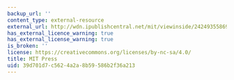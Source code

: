 ```yaml
---
backup_url: ''
content_type: external-resource
external_url: http://wdn.ipublishcentral.net/mit/viewinside/242493558691/pageno/20
has_external_licence_warning: true
has_external_license_warning: true
is_broken: ''
license: https://creativecommons.org/licenses/by-nc-sa/4.0/
title: MIT Press
uid: 39d701d7-c562-4a2a-8b59-586b2f36a213
---
```

